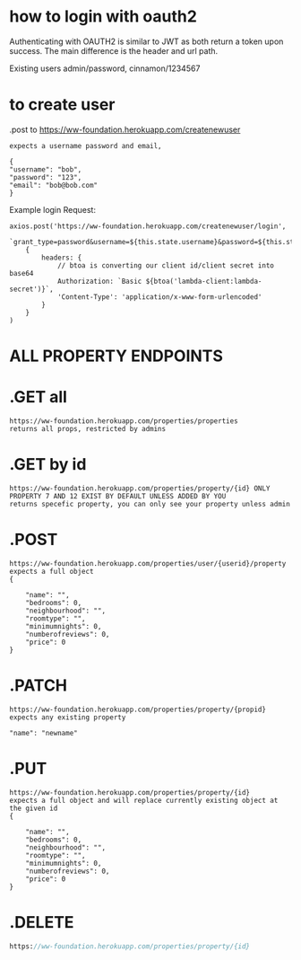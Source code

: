 # how to login with oauth2
Authenticating with OAUTH2 is similar to JWT as both return a token upon success. The main difference is the header and url path.

Existing users admin/password, cinnamon/1234567

# to create user

.post to https://ww-foundation.herokuapp.com/createnewuser
```
expects a username password and email,

{
"username": "bob",
"password": "123",
"email": "bob@bob.com"
}

```

Example login Request:
```
axios.post('https://ww-foundation.herokuapp.com/createnewuser/login', 
    `grant_type=password&username=${this.state.username}&password=${this.state.password}`, 
    {
        headers: {
            // btoa is converting our client id/client secret into base64
            Authorization: `Basic ${btoa('lambda-client:lambda-secret')}`,
            'Content-Type': 'application/x-www-form-urlencoded'
        }
    }
)
```
# ALL PROPERTY ENDPOINTS

# .GET all
```
https://ww-foundation.herokuapp.com/properties/properties
returns all props, restricted by admins
```

# .GET by id
```
https://ww-foundation.herokuapp.com/properties/property/{id} ONLY PROPERTY 7 AND 12 EXIST BY DEFAULT UNLESS ADDED BY YOU
returns specefic property, you can only see your property unless admin 
```


# .POST
```
https://ww-foundation.herokuapp.com/properties/user/{userid}/property
expects a full object
{

    "name": "",
    "bedrooms": 0,
    "neighbourhood": "",
    "roomtype": "",
    "minimumnights": 0,
    "numberofreviews": 0,
    "price": 0
}
```

# .PATCH
```
https://ww-foundation.herokuapp.com/properties/property/{propid}
expects any existing property

"name": "newname"

```


# .PUT

```
https://ww-foundation.herokuapp.com/properties/property/{id}
expects a full object and will replace currently existing object at the given id
{

    "name": "",
    "bedrooms": 0,
    "neighbourhood": "",
    "roomtype": "",
    "minimumnights": 0,
    "numberofreviews": 0,
    "price": 0
}

```

# .DELETE
``` do i need to explain
https://ww-foundation.herokuapp.com/properties/property/{id}
```


